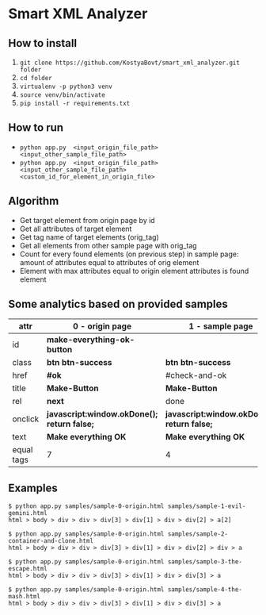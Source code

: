 # Smart XML Analyzer


## How to install

1. `git clone https://github.com/KostyaBovt/smart_xml_analyzer.git folder`
2. `cd folder`
3. `virtualenv -p python3 venv`
4. `source venv/bin/activate`
5. `pip install -r requirements.txt`


## How to run
* `python app.py  <input_origin_file_path> <input_other_sample_file_path>`
* `python app.py  <input_origin_file_path> <input_other_sample_file_path> <custom_id_for_element_in_origin_file>`


## Algorithm
* Get target element from origin page by id
* Get all attributes of target element
* Get tag name of target elements (orig_tag)
* Get all elements from other sample page with orig_tag
* Count for every found elements (on previous step) in sample page: amount of attributes equal to attributes of orig element
* Element with max attributes equal to origin element attributes is found element


## Some analytics based on provided samples
| attr          | 0 - origin page                               | 1 - sample page                               | 2 - sample page                                   | 3 - sample page                               | 4 - sample page                                   |
|---------------|-----------------------------------------------|-----------------------------------------------|---------------------------------------------------|-----------------------------------------------|---------------------------------------------------|
| id            | **make-everything-ok-button**                 |                                               |                                                   |                                               |                                                   |
| class         | **btn btn-success**                           | **btn btn-success**                           | btn test-link-ok                                  | **btn btn-success**                           | **btn btn-success**                               |
| href          | **#ok**                                       | #check-and-ok                                 | **#ok**                                           | **#ok**                                       | **#ok**                                           |
| title         | **Make-Button**                               | **Make-Button**                               | **Make-Button**                                   | Do-Link                                       | **Make-Button**                                   |
| rel           | **next**                                      | done                                          | **next**                                          | **next**                                      | **next**                                          |
| onclick       | **javascript:window.okDone(); return false;** | **javascript:window.okDone(); return false;** | javascript:window.okComplete(); return false;     | **javascript:window.okDone(); return false;** | javascript:window.okFinalize(); return false;     |
| text          | **Make everything OK**                        | **Make everything OK**                        | **Make everything OK**                            | Do anything perfect                           | Do all GREAT                                      |
| equal tags    | 7                                             | 4                                             | 4                                                 | 4                                             | 4                                                 |


## Examples
`$ python app.py samples/sample-0-origin.html samples/sample-1-evil-gemini.html`  
`html > body > div > div > div[3] > div[1] > div > div[2] > a[2]`

`$ python app.py samples/sample-0-origin.html samples/sample-2-container-and-clone.html`  
`html > body > div > div > div[3] > div[1] > div > div[2] > div > a`

`$ python app.py samples/sample-0-origin.html samples/sample-3-the-escape.html`  
`html > body > div > div > div[3] > div[1] > div > div[3] > a`

`$ python app.py samples/sample-0-origin.html samples/sample-4-the-mash.html`  
`html > body > div > div > div[3] > div[1] > div > div[3] > a`
